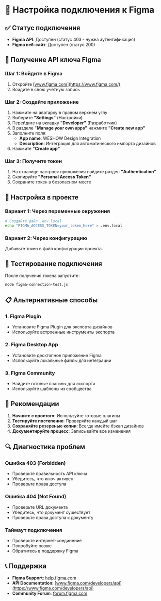 # 🎨 Настройка подключения к Figma

## ✅ Статус подключения
- **Figma API**: Доступен (статус 403 - нужна аутентификация)
- **Figma веб-сайт**: Доступен (статус 200)

## 🔑 Получение API ключа Figma

### Шаг 1: Войдите в Figma
1. Откройте [www.figma.com](https://www.figma.com/)
2. Войдите в свою учетную запись

### Шаг 2: Создайте приложение
1. Нажмите на аватарку в правом верхнем углу
2. Выберите **"Settings"** (Настройки)
3. Перейдите на вкладку **"Developer"** (Разработчик)
4. В разделе **"Manage your own apps"** нажмите **"Create new app"**
5. Заполните поля:
   - **App name**: WESHOW Design Integration
   - **Description**: Интеграция для автоматического импорта дизайнов
6. Нажмите **"Create app"**

### Шаг 3: Получите токен
1. На странице настроек приложения найдите раздел **"Authentication"**
2. Скопируйте **"Personal Access Token"**
3. Сохраните токен в безопасном месте

## 🔧 Настройка в проекте

### Вариант 1: Через переменные окружения
```bash
# Создайте файл .env.local
echo "FIGMA_ACCESS_TOKEN=your_token_here" > .env.local
```

### Вариант 2: Через конфигурацию
Добавьте токен в файл конфигурации проекта.

## 🚀 Тестирование подключения

После получения токена запустите:
```bash
node figma-connection-test.js
```

## 📋 Альтернативные способы

### 1. Figma Plugin
- Установите Figma Plugin для экспорта дизайнов
- Используйте встроенные инструменты экспорта

### 2. Figma Desktop App
- Установите десктопное приложение Figma
- Используйте локальные файлы для интеграции

### 3. Figma Community
- Найдите готовые плагины для экспорта
- Используйте шаблоны из сообщества

## 🎯 Рекомендации

1. **Начните с простого**: Используйте готовые плагины
2. **Тестируйте постепенно**: Проверяйте каждый шаг
3. **Сохраняйте резервные копии**: Всегда имейте бэкап дизайнов
4. **Документируйте процесс**: Записывайте все изменения

## 🔍 Диагностика проблем

### Ошибка 403 (Forbidden)
- Проверьте правильность API ключа
- Убедитесь, что ключ активен
- Проверьте права доступа

### Ошибка 404 (Not Found)
- Проверьте URL документа
- Убедитесь, что документ существует
- Проверьте права доступа к документу

### Таймаут подключения
- Проверьте интернет-соединение
- Попробуйте позже
- Обратитесь в поддержку Figma

## 📞 Поддержка

- **Figma Support**: [help.figma.com](https://help.figma.com)
- **API Documentation**: [www.figma.com/developers/api](https://www.figma.com/developers/api)
- **Community Forum**: [forum.figma.com](https://forum.figma.com)



